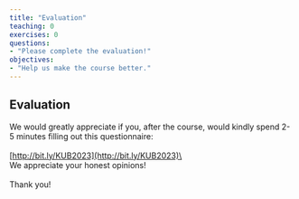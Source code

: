 ```yaml
---
title: "Evaluation"
teaching: 0
exercises: 0
questions:
- "Please complete the evaluation!"
objectives:
- "Help us make the course better."
---
```


## Evaluation

We would greatly appreciate if you, after the course, would kindly spend 2-5 minutes filling out this questionnaire:\
<br/>
[http://bit.ly/KUB2023](http://bit.ly/KUB2023)\
<br/>
We appreciate your honest opinions!\
<br/>
Thank you!